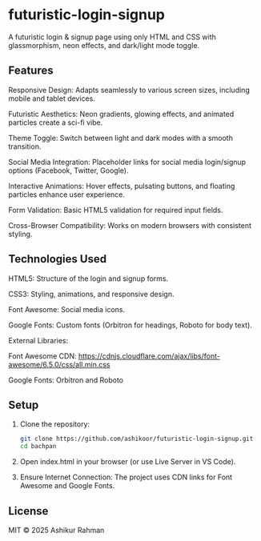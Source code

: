 # futuristic-login-signup
A futuristic login & signup page using only HTML and CSS with glassmorphism, neon effects, and dark/light mode toggle.


## Features
Responsive Design: Adapts seamlessly to various screen sizes, including mobile and tablet devices.

Futuristic Aesthetics: Neon gradients, glowing effects, and animated particles create a sci-fi vibe.

Theme Toggle: Switch between light and dark modes with a smooth transition.

Social Media Integration: Placeholder links for social media login/signup options (Facebook, Twitter, Google).

Interactive Animations: Hover effects, pulsating buttons, and floating particles enhance user experience.

Form Validation: Basic HTML5 validation for required input fields.

Cross-Browser Compatibility: Works on modern browsers with consistent styling.


## Technologies Used
HTML5: Structure of the login and signup forms.

CSS3: Styling, animations, and responsive design.

Font Awesome: Social media icons.

Google Fonts: Custom fonts (Orbitron for headings, Roboto for body text).

External Libraries:

Font Awesome CDN: https://cdnjs.cloudflare.com/ajax/libs/font-awesome/6.5.0/css/all.min.css

Google Fonts: Orbitron and Roboto


## Setup

1. Clone the repository:
   ```bash
   git clone https://github.com/ashikoor/futuristic-login-signup.git
   cd bachpan

2. Open index.html in your browser (or use Live Server in VS Code).


3. Ensure Internet Connection: The project uses CDN links for Font Awesome and Google Fonts.


## License 
MIT © 2025 Ashikur Rahman
